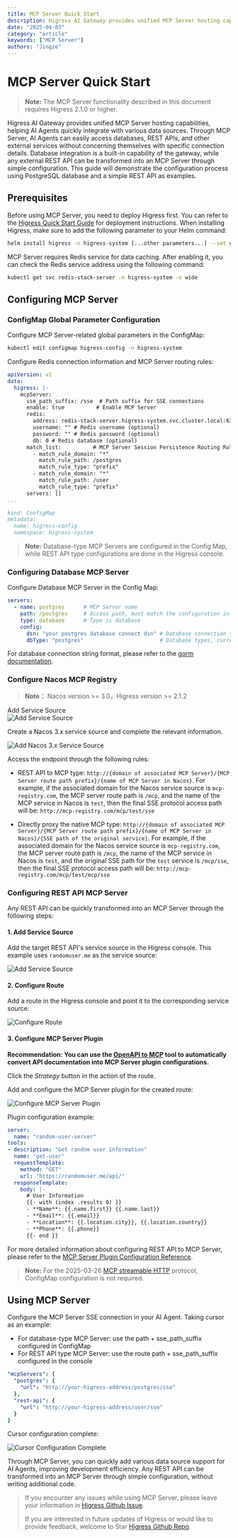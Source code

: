 ```yaml
---
title: MCP Server Quick Start
description: Higress AI Gateway provides unified MCP Server hosting capabilities, helping AI Agents quickly integrate with various data sources. Through MCP Server, AI Agents can easily access databases, REST APIs, and other external services without concerning themselves with specific connection details. 
date: "2025-04-03"
category: "article"
keywords: ["MCP Server"]
authors: "Jingze"
---
```


# MCP Server Quick Start

> **Note:** The MCP Server functionality described in this document requires Higress 2.1.0 or higher.

Higress AI Gateway provides unified MCP Server hosting capabilities, helping AI Agents quickly integrate with various data sources. Through MCP Server, AI Agents can easily access databases, REST APIs, and other external services without concerning themselves with specific connection details. Database integration is a built-in capability of the gateway, while any external REST API can be transformed into an MCP Server through simple configuration. This guide will demonstrate the configuration process using PostgreSQL database and a simple REST API as examples.

## Prerequisites

Before using MCP Server, you need to deploy Higress first. You can refer to the [Higress Quick Start Guide](https://higress.cn/en/docs/latest/user/quickstart) for deployment instructions. When installing Higress, make sure to add the following parameter to your Helm command:

```bash
helm install higress -n higress-system [...other parameters...] --set global.enableRedis=true
```

MCP Server requires Redis service for data caching. After enabling it, you can check the Redis service address using the following command:

```bash
kubectl get svc redis-stack-server -n higress-system -o wide
```

## Configuring MCP Server

### ConfigMap Global Parameter Configuration

Configure MCP Server-related global parameters in the ConfigMap:

```bash
kubectl edit configmap higress-config -n higress-system
```

Configure Redis connection information and MCP Server routing rules:

```yaml
apiVersion: v1
data:
  higress: |-
    mcpServer:
      sse_path_suffix: /sse  # Path suffix for SSE connections
      enable: true          # Enable MCP Server
      redis:
        address: redis-stack-server.higress-system.svc.cluster.local:6379 # Redis service address
        username: "" # Redis username (optional)
        password: "" # Redis password (optional)
        db: 0 # Redis database (optional)
      match_list:          # MCP Server Session Persistence Routing Rules (When the following paths are matched, they will be recognized as an MCP session, and session persistence will be maintained through mechanisms such as SSE)
        - match_rule_domain: "*"
          match_rule_path: /postgres
          match_rule_type: "prefix"
        - match_rule_domain: "*"
          match_rule_path: /user
          match_rule_type: "prefix"
      servers: []
...

kind: ConfigMap
metadata:
  name: higress-config
  namespace: higress-system
```

> **Note:** Database-type MCP Servers are configured in the Config Map, while REST API type configurations are done in the Higress console.

### Configuring Database MCP Server

Configure Database MCP Server in the Config Map:

```yaml
servers:
  - name: postgres      # MCP Server name
    path: /postgres     # Access path, must match the configuration in match_list
    type: database      # Type is database
    config:
      dsn: "your postgres database connect dsn" # Database connection string
      dbType: "postgres"                        # Database types, currently supported: postgres/mysql/clickhouse/sqlite
```

For database connection string format, please refer to the [gorm documentation](https://gorm.io/docs/connecting_to_the_database.html).

### Configure Nacos MCP Registry
> **Note：**
> Nacos version >= 3.0，Higress version >= 2.1.2

Add Service Source  
![Add Service Source](https://img.alicdn.com/imgextra/i3/O1CN01Ksd48C1ru4g6ep9SU_!!6000000005690-2-tps-2422-198.png)

Create a Nacos 3.x service source and complete the relevant information.

![Add Nacos 3.x Service Source](https://img.alicdn.com/imgextra/i3/O1CN01FGvSE71HVVGHTp1Cu_!!6000000000763-2-tps-588-1039.png)

Access the endpoint through the following rules:
+ REST API to MCP type: `http://{domain of associated MCP Server}/{MCP Server route path prefix}/{name of MCP Server in Nacos}`. For example, if the associated domain for the Nacos service source is `mcp-registry.com`, the MCP server route path is `/mcp`, and the name of the MCP service in Nacos is `test`, then the final SSE protocol access path will be:
  `http://mcp-registry.com/mcp/test/sse`

+ Directly proxy the native MCP type: `http://{domain of associated MCP Server}/{MCP Server route path prefix}/{name of MCP Server in Nacos}/{SSE path of the original service}`. For example, if the associated domain for the Nacos service source is `mcp-registry.com`, the MCP server route path is `/mcp`, the name of the MCP service in Nacos is `test`, and the original SSE path for the `test` service is `/mcp/sse`, then the final SSE protocol access path will be:
  `http://mcp-registry.com/mcp/test/mcp/sse`

### Configuring REST API MCP Server

Any REST API can be quickly transformed into an MCP Server through the following steps:

#### 1. Add Service Source

Add the target REST API's service source in the Higress console. This example uses `randomuser.me` as the service source:

![Add Service Source](https://github.com/user-attachments/assets/fcd06141-8970-4e9b-8061-f472ba6fa07a)

#### 2. Configure Route

Add a route in the Higress console and point it to the corresponding service source:

![Configure Route](https://github.com/user-attachments/assets/639426c3-3c74-4268-b12f-c0173c1620ab)

#### 3. Configure MCP Server Plugin

**Recommendation: You can use the [OpenAPI to MCP](https://github.com/higress-group/openapi-to-mcpserver) tool to automatically convert API documentation into MCP Server plugin configurations.**

Click the *Strategy* button in the action of the route.

Add and configure the MCP Server plugin for the created route:

![Configure MCP Server Plugin](https://github.com/user-attachments/assets/935dab27-c2f2-46c3-9f5c-702b642ae512)

Plugin configuration example:

```yaml
server:
  name: "random-user-server"
tools:
- description: "Get random user information"
  name: "get-user"
  requestTemplate:
    method: "GET"
    url: "https://randomuser.me/api/"
  responseTemplate:
    body: |-
      # User Information
      {{- with (index .results 0) }}
      - **Name**: {{.name.first}} {{.name.last}}
      - **Email**: {{.email}}
      - **Location**: {{.location.city}}, {{.location.country}}
      - **Phone**: {{.phone}}
      {{- end }}
```

For more detailed information about configuring REST API to MCP Server, please refer to the [MCP Server Plugin Configuration Reference](../ai/mcp-server.md).

> **Note:** For the 2025-03-26 [MCP streamable HTTP](https://spec.modelcontextprotocol.io/specification/2025-03-26/) protocol, ConfigMap configuration is not required.

## Using MCP Server

Configure the MCP Server SSE connection in your AI Agent. Taking cursor as an example:

* For database-type MCP Server: use the path + sse_path_suffix configured in ConfigMap
* For REST API type MCP Server: use the route path + sse_path_suffix configured in the console

```yaml
"mcpServers": {
  "postgres": {
    "url": "http://your-higress-address/postgres/sse"
  },
  "rest-api": {
    "url": "http://your-higress-address/user/sse"
  }
}
```

Cursor configuration complete:

![Cursor Configuration Complete](https://gw.alicdn.com/imgextra/i2/O1CN01Z0nnk91NOWuMXb0Tv_!!6000000001560-0-tps-1908-638.jpg)

Through MCP Server, you can quickly add various data source support for AI Agents, improving development efficiency. Any REST API can be transformed into an MCP Server through simple configuration, without writing additional code.

> If you encounter any issues while using MCP Server, please leave your information in [Higress Github Issue](https://github.com/alibaba/higress/issues).
> 
> If you are interested in future updates of Higress or would like to provide feedback, welcome to Star [Higress Github Repo](https://github.com/alibaba/higress/).
